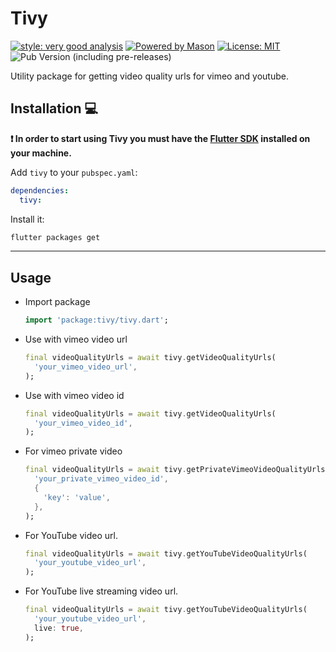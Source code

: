 # Tivy

[![style: very good analysis][very_good_analysis_badge]][very_good_analysis_link]
[![Powered by Mason](https://img.shields.io/endpoint?url=https%3A%2F%2Ftinyurl.com%2Fmason-badge)](https://github.com/felangel/mason)
[![License: MIT][license_badge]][license_link]
![Pub Version (including pre-releases)](https://img.shields.io/pub/v/tivy?style=flat-square&color=3297D1&link=https%3A%2F%2Fpub.dev%2Fpackages%2Ftivy)

Utility package for getting video quality urls for vimeo and youtube.

## Installation 💻

**❗ In order to start using Tivy you must have the [Flutter SDK][flutter_install_link] installed on your machine.**

Add `tivy` to your `pubspec.yaml`:

```yaml
dependencies:
  tivy:
```

Install it:

```sh
flutter packages get
```

---

## Usage

- Import package

  ```dart
  import 'package:tivy/tivy.dart';
  ```

- Use with vimeo video url

  ```dart
  final videoQualityUrls = await tivy.getVideoQualityUrls(
    'your_vimeo_video_url',
  );
  ```

- Use with vimeo video id

  ```dart
  final videoQualityUrls = await tivy.getVideoQualityUrls(
    'your_vimeo_video_id',
  );
  ```

- For vimeo private video

  ```dart
  final videoQualityUrls = await tivy.getPrivateVimeoVideoQualityUrls(
    'your_private_vimeo_video_id',
    {
      'key': 'value',
    },
  );
  ```

- For YouTube video url.

  ```dart
  final videoQualityUrls = await tivy.getYouTubeVideoQualityUrls(
    'your_youtube_video_url',
  );
  ```

- For YouTube live streaming video url.

  ```dart
  final videoQualityUrls = await tivy.getYouTubeVideoQualityUrls(
    'your_youtube_video_url',
    live: true,
  );
  ```

[flutter_install_link]: https://docs.flutter.dev/get-started/install
[license_badge]: https://img.shields.io/badge/license-MIT-blue.svg
[license_link]: https://opensource.org/licenses/MIT
[very_good_analysis_badge]: https://img.shields.io/badge/style-very_good_analysis-B22C89.svg
[very_good_analysis_link]: https://pub.dev/packages/very_good_analysis
